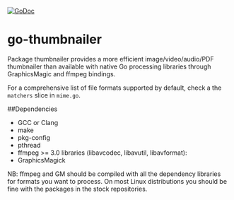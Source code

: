 [![GoDoc](https://godoc.org/github.com/bakape/go-thumbnailer?status.svg)](https://godoc.org/github.com/bakape/go-thumbnailer)
# go-thumbnailer
Package thumbnailer provides a more efficient image/video/audio/PDF thumbnailer
than available with native Go processing libraries through GraphicsMagic and
ffmpeg bindings.


For a comprehensive list of file formats supported by default, check a the `matchers` slice in `mime.go`.

##Dependencies
* GCC or Clang
* make
* pkg-config
* pthread
* ffmpeg >= 3.0 libraries (libavcodec, libavutil, libavformat):
* GraphicsMagick

NB: ffmpeg and GM should be compiled with all the dependency libraries for
formats you want to process. On most Linux distributions you should be fine with
the packages in the stock repositories.
